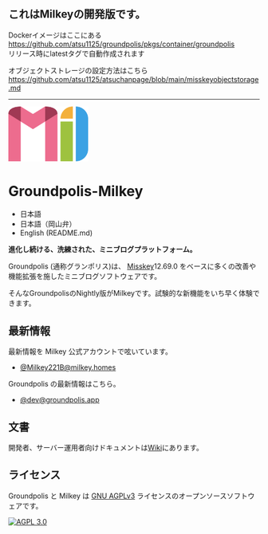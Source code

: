 これはMilkeyの**開発版**です。
---------

Dockerイメージはここにある  
https://github.com/atsu1125/groundpolis/pkgs/container/groundpolis  
リリース時にlatestタグで自動作成されます

オブジェクトストレージの設定方法はこちら  
https://github.com/atsu1125/atsuchanpage/blob/main/misskeyobjectstorage.md  

--------

<img src="assets/milkey_transparent.svg" width="160" />

Groundpolis-Milkey
======================================================

- 日本語
- 日本語（岡山弁）
- English (README.md)

**進化し続ける、洗練された、ミニブログプラットフォーム。**

Groundpolis (通称グランポリス)は、 [Misskey](https://github.com/misskey-dev/misskey)12.69.0 をベースに多くの改善や機能拡張を施したミニブログソフトウェアです。

そんなGroundpolisのNightly版がMilkeyです。試験的な新機能をいち早く体験できます。

最新情報
--------
最新情報を Milkey 公式アカウントで呟いています。
- [@Milkey221B@milkey.homes](https://milkey.homes/@Milkey221B)

Groundpolis の最新情報はこちら。
- [@dev@groundpolis.app](https://groundpolis.app/@dev)

文書
--------
開発者、サーバー運用者向けドキュメントは[Wiki](https://github.com/sakura-tel/milkey/wiki)にあります。

ライセンス
--------

Groundpolis と Milkey は [GNU AGPLv3](LICENSE) ライセンスのオープンソースソフトウェアです。

[![AGPL 3.0][agpl-3.0-badge]][AGPL-3.0]

[agpl-3.0]:           https://www.gnu.org/licenses/agpl-3.0.en.html
[agpl-3.0-badge]:     https://img.shields.io/badge/license-AGPL--3.0-444444.svg?style=for-the-badge
